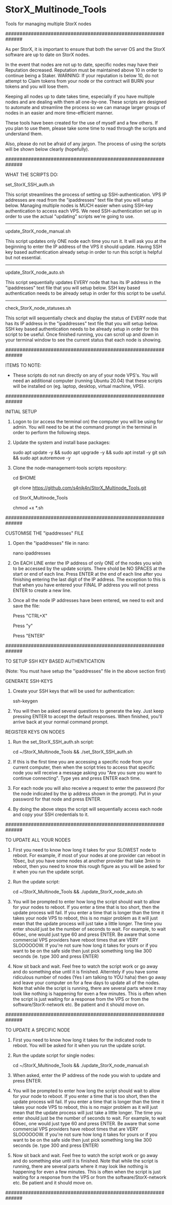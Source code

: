 # StorX_Multinode_Tools
Tools for managing multiple StorX nodes

##############################################################

As per StorX, it is important to ensure that both the server OS and the StorX software are up to date on StorX nodes. 

In the event that nodes are not up to date, specific nodes may have their Reputation decreased. Reputation must be maintained above 10 in order to continue being a Staker. WARNING: If your reputation is below 10, do not attempt to Claim tokens from your node or the contract will BURN your tokens and you will lose them.

Keeping all nodes up to date takes time, especially if you have multiple nodes and are dealing with them all one-by-one. These scripts are designed to automate and streamline the process so we can manage larger groups of nodes in an easier and more time-efficient manner.

These tools have been created for the use of myself and a few others. If you plan to use them, please take some time to read through the scripts and understand them.

Also, please do not be afraid of any jargon. The process of using the scripts will be shown below clearly (hopefully).

##############################################################

WHAT THE SCRIPTS DO:

set_StorX_SSH_auth.sh

This script streamlines the process of setting up SSH-authentication. VPS IP addresses are read from the "ipaddresses" text file that you will setup below. Managing multiple nodes is MUCH easier when using SSH-key authentication to access each VPS. We need SSH-authentication set up in order to use the actual "updating" scripts we're going to use.

-----

update_StorX_node_manual.sh

This script updates only ONE node each time you run it. It will ask you at the beginning to enter the IP address of the VPS it should update. Having SSH key based authentication already setup in order to run this script is helpful but not essential.

-----

update_StorX_node_auto.sh

This script sequentially updates EVERY node that has its IP address in the "ipaddresses" text file that you will setup below. SSH key based authentication needs to be already setup in order for this script to be useful.

-----

check_StorX_node_statuses.sh

This script will sequentially check and display the status of EVERY node that has its IP address in the "ipaddresses" text file that you will setup below. SSH key based authentication needs to be already setup in order for this script to be useful. Once finished running, you can scroll up and down in your terminal window to see the current status that each node is showing.

##############################################################

ITEMS TO NOTE:

* These scripts do not run directly on any of your node VPS's. You will need an additional computer (running Ubuntu 20.04) that these scripts will be installed on (eg. laptop, desktop, virtual machine, VPS).

##############################################################

INITIAL SETUP

1. Logon to (or access the terminal on) the computer you will be using for admin. You will need to be at the command prompt in the terminal in order to perform the following steps.

2. Update the system and install base packages:

    sudo apt update -y && sudo apt upgrade -y && sudo apt install -y git ssh && sudo apt autoremove -y

3. Clone the node-management-tools scripts repository:

    cd $HOME
    
    git clone https://github.com/s4njk4n/StorX_Multinode_Tools.git
    
    cd StorX_Multinode_Tools
    
    chmod +x *.sh

##############################################################

CUSTOMISE THE "ipaddresses" FILE

1. Open the "ipaddresses" file in nano:

    nano ipaddresses

2. On EACH LINE enter the IP address of only ONE of the nodes you wish to be accessed by the update scripts. There shold be NO SPACES at the start or end of each line. Press ENTER at the end of each line after you finishing entering the last digit of the IP address. The exception to this is that when you have entered your FINAL IP address you will not press ENTER to create a new line.

3. Once all the node IP addresses have been entered, we need to exit and save the file:

    Press "CTRL+X"
    
    Press "y"
    
    Press "ENTER"

##############################################################

TO SETUP SSH KEY BASED AUTHENTICATION

(Note: You must have setup the "ipaddresses" file in the above section first)


GENERATE SSH-KEYS 

1. Create your SSH keys that will be used for authentication:

    ssh-keygen

2. You will then be asked several questions to generate the key. Just keep pressing ENTER to accept the default responses. When finished, you'll arrive back at your normal command prompt.


REGISTER KEYS ON NODES

1. Run the set_StorX_SSH_auth.sh script:

    cd ~/StorX_Multinode_Tools && ./set_StorX_SSH_auth.sh

2. If this is the first time you are accessing a specific node from your current computer, then when the script tries to access that specific node you will receive a message asking you "Are you sure you want to continue connecting". Type yes and press ENTER each time.

3. For each node you will also receive a request to enter the password (for the node indicated by the ip address shown in the prompt). Put in your password for that node and press ENTER.

4. By doing the above steps the script will sequentially access each node and copy your SSH credentials to it.

##############################################################

TO UPDATE ALL YOUR NODES

1. First you need to know how long it takes for your SLOWEST node to reboot. For example, if most of your nodes at one provider can reboot in 10sec, but you have some nodes at another provider that take 3min to reboot, then you need to know this rough figure as you will be asked for it when you run the update script.

2. Run the update script:

    cd ~/StorX_Multinode_Tools && ./update_StorX_node_auto.sh

3. You will be prompted to enter how long the script should wait to allow for your nodes to reboot. If you enter a time that is too short, then the update process will fail. If you enter a time that is longer than the time it takes your node VPS to reboot, this is no major problem as it will just mean that the update process will just take a little longer. The time you enter should just be the number of seconds to wait. For example, to wait 60sec, one would just type 60 and press ENTER. Be aware that some commercial VPS providers have reboot times that are VERY SLOOOOOOW. If you're not sure how long it takes for yours or if you want to be on the safe side then just pick something long like 300 seconds (ie. type 300 and press ENTER)

4. Now sit back and wait. Feel free to watch the script work or go away and do something else until it is finished. Alterntely if you have some ridiculous number of nodes (Yes I am talking to YOU haha) then go away and leave your computer on for a few days to update all of the nodes. Note that while the script is running, there are several parts where it may look like nothing is happening for even a few minutes. This is often when the script is just waiting for a response from the VPS or from the software/StorX-network etc. Be patient and it should move on.

##############################################################

TO UPDATE A SPECIFIC NODE

1. First you need to know how long it takes for the indicated node to reboot. You will be asked for it when you run the update script.

2. Run the update script for single nodes:

    cd ~/StorX_Multinode_Tools && ./update_StorX_node_manual.sh

3. When asked, enter the IP address of the node you wish to update and press ENTER.

4. You will be prompted to enter how long the script should wait to allow for your node to reboot. If you enter a time that is too short, then the update process will fail. If you enter a time that is longer than the time it takes your node VPS to reboot, this is no major problem as it will just mean that the update process will just take a little longer. The time you enter should just be the number of seconds to wait. For example, to wait 60sec, one would just type 60 and press ENTER. Be aware that some commercial VPS providers have reboot times that are VERY SLOOOOOOW. If you're not sure how long it takes for yours or if you want to be on the safe side then just pick something long like 300 seconds (ie. type 300 and press ENTER)

5. Now sit back and wait. Feel free to watch the script work or go away and do something else until it is finished. Note that while the script is running, there are several parts where it may look like nothing is happening for even a few minutes. This is often when the script is just waiting for a response from the VPS or from the software/StorX-network etc. Be patient and it should move on.

##############################################################
